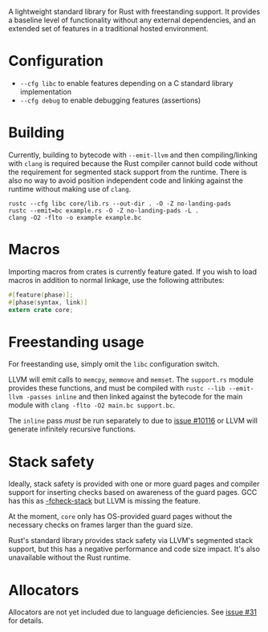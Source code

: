 A lightweight standard library for Rust with freestanding support. It provides
a baseline level of functionality without any external dependencies, and an
extended set of features in a traditional hosted environment.

# Configuration

* `--cfg libc` to enable features depending on a C standard library implementation
* `--cfg debug` to enable debugging features (assertions)

# Building

Currently, building to bytecode with `--emit-llvm` and then compiling/linking
with `clang` is required because the Rust compiler cannot build code without
the requirement for segmented stack support from the runtime. There is also no
way to avoid position independent code and linking against the runtime without
making use of `clang`.

```
rustc --cfg libc core/lib.rs --out-dir . -O -Z no-landing-pads
rustc --emit=bc example.rs -O -Z no-landing-pads -L .
clang -O2 -flto -o example example.bc
```

# Macros

Importing macros from crates is currently feature gated. If you wish to load
macros in addition to normal linkage, use the following attributes:
```rust
#[feature(phase)];
#[phase(syntax, link)]
extern crate core;
```

# Freestanding usage

For freestanding use, simply omit the `libc` configuration switch.

LLVM will emit calls to `memcpy`, `memmove` and `memset`. The `support.rs`
module provides these functions, and must be compiled with `rustc --lib
--emit-llvm -passes inline` and then linked against the bytecode for the main
module with `clang -flto -O2 main.bc support.bc`.

The `inline` pass *must* be run separately to due to
[issue #10116](https://github.com/mozilla/rust/issues/10116) or LLVM will
generate infinitely recursive functions.

# Stack safety

Ideally, stack safety is provided with one or more guard pages and compiler
support for inserting checks based on awareness of the guard pages. GCC has
this as [-fcheck-stack](http://gcc.gnu.org/onlinedocs/gccint/Stack-Checking.html)
but LLVM is missing the feature.

At the moment, `core` only has OS-provided guard pages without the necessary
checks on frames larger than the guard size.

Rust's standard library provides stack safety via LLVM's segmented stack
support, but this has a negative performance and code size impact. It's also
unavailable without the Rust runtime.

# Allocators

Allocators are not yet included due to language deficiencies. See
[issue #31](https://github.com/thestinger/rust-core/issues/31) for details.
